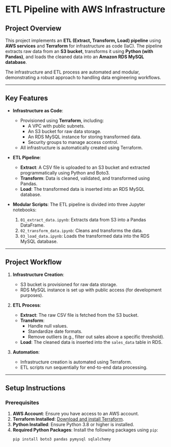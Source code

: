 # **ETL Pipeline with AWS Infrastructure**

## **Project Overview**
This project implements an **ETL (Extract, Transform, Load) pipeline** using **AWS services** and **Terraform** for infrastructure as code (IaC). The pipeline extracts raw data from an **S3 bucket**, transforms it using **Python (with Pandas)**, and loads the cleaned data into an **Amazon RDS MySQL database**.

The infrastructure and ETL process are automated and modular, demonstrating a robust approach to handling data engineering workflows.

---

## **Key Features**
- **Infrastructure as Code**:
  - Provisioned using **Terraform**, including:
    - A VPC with public subnets.
    - An S3 bucket for raw data storage.
    - An RDS MySQL instance for storing transformed data.
    - Security groups to manage access control.
  - All infrastructure is automatically created using Terraform.

- **ETL Pipeline**:
  - **Extract**: A CSV file is uploaded to an S3 bucket and extracted programmatically using Python and Boto3.
  - **Transform**: Data is cleaned, validated, and transformed using Pandas.
  - **Load**: The transformed data is inserted into an RDS MySQL database.

- **Modular Scripts**: The ETL pipeline is divided into three Jupyter notebooks:
  1. `01_extract_data.ipynb`: Extracts data from S3 into a Pandas DataFrame.
  2. `02_transform_data.ipynb`: Cleans and transforms the data.
  3. `03_load_data.ipynb`: Loads the transformed data into the RDS MySQL database.

---

## **Project Workflow**

1. **Infrastructure Creation**:
   - S3 bucket is provisioned for raw data storage.
   - RDS MySQL instance is set up with public access (for development purposes).

2. **ETL Process**:
   - **Extract**: The raw CSV file is fetched from the S3 bucket.
   - **Transform**:
     - Handle null values.
     - Standardize date formats.
     - Remove outliers (e.g., filter out sales above a specific threshold).
   - **Load**: The cleaned data is inserted into the `sales_data` table in RDS.

3. **Automation**:
   - Infrastructure creation is automated using Terraform.
   - ETL scripts run sequentially for end-to-end data processing.

---

## **Setup Instructions**

### **Prerequisites**
1. **AWS Account**: Ensure you have access to an AWS account.
2. **Terraform Installed**: [Download and install Terraform](https://developer.hashicorp.com/terraform/downloads).
3. **Python Installed**: Ensure Python 3.8 or higher is installed.
4. **Required Python Packages**:
   Install the following packages using `pip`:
   ```bash
   pip install boto3 pandas pymysql sqlalchemy
